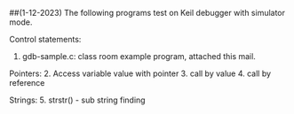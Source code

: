 ##(1-12-2023)
The following programs test on Keil debugger with simulator mode.

Control statements:
1. gdb-sample.c: class room example program, attached this mail.

Pointers:
2. Access variable value with pointer
3. call by value
4. call by reference

Strings:
5. strstr() - sub string finding

